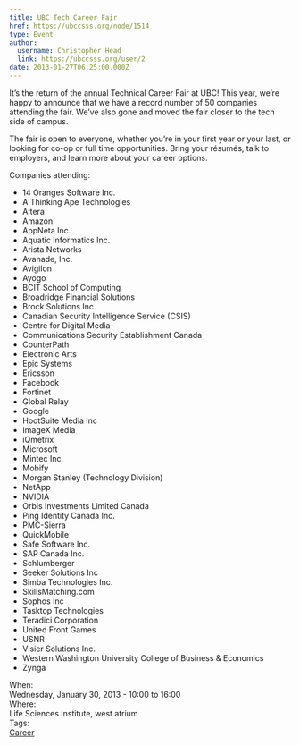 ```yaml
---
title: UBC Tech Career Fair 
href: https://ubccsss.org/node/1514
type: Event
author:
  username: Christopher Head
  link: https://ubccsss.org/user/2
date: 2013-01-27T06:25:00.000Z
---
```


<div class="field field-name-body field-type-text-with-summary field-label-hidden"><div class="field-items"><div class="field-item even"><p>It&#x2019;s the return of the annual Technical Career Fair at UBC! This year, we&#x2019;re happy to announce that we have a record number of 50 companies attending the fair. We&#x2019;ve also gone and moved the fair closer to the tech side of campus.</p>
<p>The fair is open to everyone, whether you&#x2019;re in your first year or your last, or looking for co-op or full time opportunities. Bring your r&#xE9;sum&#xE9;s, talk to employers, and learn more about your career options.</p>
<p>Companies attending:</p>
<ul>
<li>14 Oranges Software Inc.</li>
<li>A Thinking Ape Technologies</li>
<li>Altera</li>
<li>Amazon</li>
<li>AppNeta Inc.</li>
<li>Aquatic Informatics Inc.</li>
<li>Arista Networks</li>
<li>Avanade, Inc.</li>
<li>Avigilon</li>
<li>Ayogo</li>
<li>BCIT School of Computing</li>
<li>Broadridge Financial Solutions</li>
<li>Brock Solutions Inc.</li>
<li>Canadian Security Intelligence Service (CSIS)</li>
<li>Centre for Digital Media</li>
<li>Communications Security Establishment Canada</li>
<li>CounterPath</li>
<li>Electronic Arts</li>
<li>Epic Systems</li>
<li>Ericsson</li>
<li>Facebook</li>
<li>Fortinet</li>
<li>Global Relay</li>
<li>Google</li>
<li>HootSuite Media Inc</li>
<li>ImageX Media</li>
<li>iQmetrix</li>
<li>Microsoft</li>
<li>Mintec Inc.</li>
<li>Mobify</li>
<li>Morgan Stanley (Technology Division)</li>
<li>NetApp</li>
<li>NVIDIA</li>
<li>Orbis Investments Limited Canada</li>
<li>Ping Identity Canada Inc.</li>
<li>PMC-Sierra</li>
<li>QuickMobile</li>
<li>Safe Software Inc.</li>
<li>SAP Canada Inc.</li>
<li>Schlumberger</li>
<li>Seeker Solutions Inc</li>
<li>Simba Technologies Inc.</li>
<li>SkillsMatching.com</li>
<li>Sophos Inc</li>
<li>Tasktop Technologies</li>
<li>Teradici Corporation</li>
<li>United Front Games</li>
<li>USNR</li>
<li>Visier Solutions Inc.</li>
<li>Western Washington University College of Business &amp; Economics</li>
<li>Zynga</li>
</ul>
</div></div></div><div class="field field-name-field-dates field-type-datetime field-label-above"><div class="field-label">When:&#xA0;</div><div class="field-items"><div class="field-item even"><span class="date-display-single">Wednesday, January 30, 2013 - <span class="date-display-range"><span class="date-display-start">10:00</span> to <span class="date-display-end">16:00</span></span></span></div></div></div><div class="field field-name-field-location field-type-text field-label-above"><div class="field-label">Where:&#xA0;</div><div class="field-items"><div class="field-item even">Life Sciences Institute, west atrium</div></div></div>    <footer>
    <div class="field field-name-field-tags field-type-taxonomy-term-reference field-label-above"><div class="field-label">Tags:&#xA0;</div><div class="field-items"><div class="field-item even"><a href="/career">Career</a></div></div></div>      </footer>